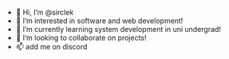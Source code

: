 - 👋 Hi, I’m @sirclek
- 👀 I’m interested in software and web development!
- 🌱 I’m currently learning system development in uni undergrad!
- 💞️ I’m looking to collaborate on projects!
- 📫 add me on discord

<!---
sirclek/sirclek is a ✨ special ✨ repository because its `README.md` (this file) appears on your GitHub profile.
You can click the Preview link to take a look at your changes.
--->
